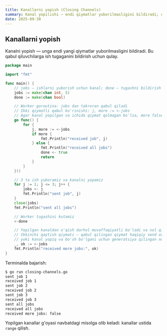 ```yaml
---
title: Kanallarni yopish (Closing Channels)
summary: Kanal yopilishi — endi qiymatlar yuborilmasligini bildiradi; qabul qiluvchilarni xabardor qilish uchun foydali.
date: 2025-09-30
---
```


## Kanallarni yopish

<div class="my-md-content">
Kanalni yopish — unga endi yangi qiymatlar yuborilmasligini bildiradi. Bu qabul qiluvchilarga ish tugaganini bildirish uchun qulay.

```go
package main

import "fmt"

func main() {
    // jobs — ishlarni yuborish uchun kanal; done — tugashni bildirish uchun
    jobs := make(chan int, 5)
    done := make(chan bool)

    // Worker goroutina: jobs dan takroran qabul qiladi
    // Ikki qiymatli qabul ko'rinishi: j, more := <-jobs
    // Agar kanal yopilgan va ichida qiymat qolmagan bo'lsa, more false bo'ladi
    go func() {
        for {
            j, more := <-jobs
            if more {
                fmt.Println("received job", j)
            } else {
                fmt.Println("received all jobs")
                done <- true
                return
            }
        }
    }()

    // 3 ta ish yuboramiz va kanalni yopamiz
    for j := 1; j <= 3; j++ {
        jobs <- j
        fmt.Println("sent job", j)
    }
    close(jobs)
    fmt.Println("sent all jobs")

    // Worker tugashini kutamiz
    <-done

    // Yopilgan kanaldan o'qish darhol muvaffaqiyatli bo'ladi va nol qiymat qaytaradi
    // Ikkinchi qaytish qiymati — qabul qilingan qiymat haqiqiy send orqali kelganmi (true),
    // yoki kanal yopiq va bo'sh bo'lgani uchun generatsiya qilingan nol qiymatmi (false)
    _, ok := <-jobs
    fmt.Println("received more jobs:", ok)
}
```

Terminalda bajarish:
```bash
$ go run closing-channels.go 
sent job 1
received job 1
sent job 2
received job 2
sent job 3
received job 3
sent all jobs
received all jobs
received more jobs: false
```

Yopilgan kanallar g'oyasi navbatdagi misolga olib keladi: kanallar ustida `range` qilish.
</div>
